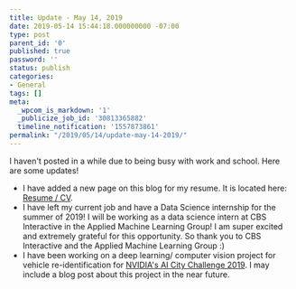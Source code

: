 ```yaml
---
title: Update - May 14, 2019
date: 2019-05-14 15:44:18.000000000 -07:00
type: post
parent_id: '0'
published: true
password: ''
status: publish
categories:
- General
tags: []
meta:
  _wpcom_is_markdown: '1'
  _publicize_job_id: '30813365882'
  timeline_notification: '1557873861'
permalink: "/2019/05/14/update-may-14-2019/"
---
```

<!-- wp:paragraph -->

I haven't posted in a while due to being busy with work and school. Here are some updates!

<!-- /wp:paragraph -->

<!-- wp:list -->

- I have added a new page on this blog for my resume. It is located here: [Resume / CV](https://kevinchuangblog.wordpress.com/resume-cv/).
- I have left my current job and have a Data Science internship for the summer of 2019! I will be working as a data science intern at CBS Interactive in the Applied Machine Learning Group! I am super excited and extremely grateful for this opportunity. So thank you to CBS Interactive and the Applied Machine Learning Group :)
- I have been working on a deep learning/ computer vision project for vehicle re-identification for [NVIDIA's AI City Challenge 2019](https://www.aicitychallenge.org/). I may include a blog post about this project in the near future.

<!-- /wp:list -->

<!-- wp:paragraph -->

<!-- /wp:paragraph -->

<!-- wp:paragraph -->

<!-- /wp:paragraph -->
